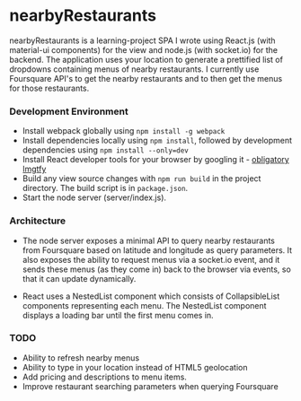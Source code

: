 # nearbyRestaurants


nearbyRestaurants is a learning-project SPA I wrote using React.js (with material-ui components) for the view and node.js (with socket.io) for the backend. The application uses your location to generate a prettified list of dropdowns containing menus of nearby restaurants. I currently use Foursquare API's to get the nearby restaurants and to then get the menus for those restaurants. 

### Development Environment
  - Install webpack globally using `npm install -g webpack`
  - Install dependencies locally using `npm install`, followed by development           dependencies using `npm install --only=dev`
  - Install React developer tools for your browser by googling it - [obligatory lmgtfy](http://bfy.tw/JGTt)
  - Build any view source changes with `npm run build` in the project directory. The build script is in `package.json`.
  - Start the node server (server/index.js).

### Architecture

  - The node server exposes a minimal API to query nearby restaurants from Foursquare based on latitude and longitude as query parameters. It also exposes the ability to request menus via a socket.io event, and it sends these menus (as they come in) back to the browser via events, so that it can update dynamically.

  - React uses a NestedList component which consists of CollapsibleList components       representing each menu. The NestedList component displays a loading bar until the first menu comes in.


### TODO

  - Ability to refresh nearby menus
  - Ability to type in your location instead of HTML5 geolocation
  - Add pricing and descriptions to menu items.
  - Improve restaurant searching parameters when querying Foursquare